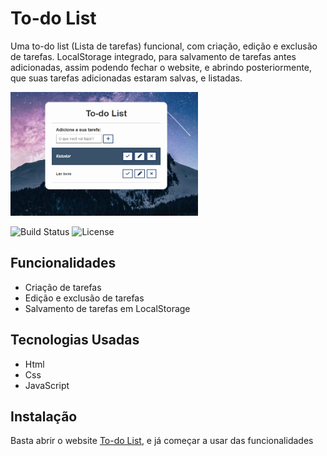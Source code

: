# To-do List

Uma to-do list (Lista de tarefas) funcional, com criação, edição e exclusão de tarefas. LocalStorage integrado, para salvamento de tarefas antes adicionadas, assim podendo fechar o website, e abrindo posteriormente, que suas tarefas adicionadas estaram salvas, e listadas.

<img src="./img/foto1.png" alt="Foto Projeto" width="300" />

![Build Status](https://img.shields.io/badge/build-passing-brightgreen)
![License](https://img.shields.io/badge/license-MIT-blue)

## Funcionalidades
- Criação de tarefas
- Edição e exclusão de tarefas
- Salvamento de tarefas em LocalStorage

## Tecnologias Usadas
- Html
- Css
- JavaScript

## Instalação
Basta abrir o website [To-do List](projeto-to-list.netlify.app), e já começar a usar das funcionalidades
